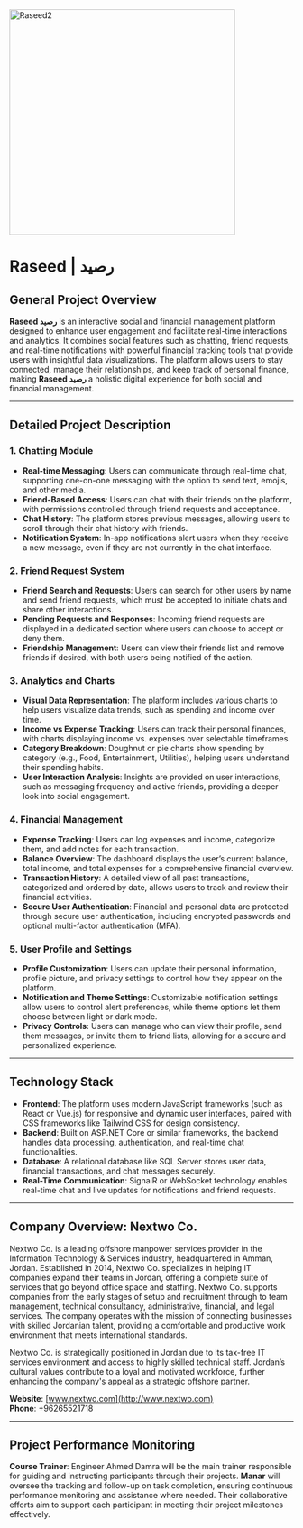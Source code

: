 <img src="https://github.com/user-attachments/assets/ab3ed546-6292-461a-a6e5-3a7cd721a647" alt="Raseed2" width="400" />

# Raseed | رصيد


## General Project Overview
**Raseed رصيد** is an interactive social and financial management platform designed to enhance user engagement and facilitate real-time interactions and analytics. It combines social features such as chatting, friend requests, and real-time notifications with powerful financial tracking tools that provide users with insightful data visualizations. The platform allows users to stay connected, manage their relationships, and keep track of personal finance, making **Raseed رصيد** a holistic digital experience for both social and financial management.

---

## Detailed Project Description

### 1. Chatting Module
- **Real-time Messaging**: Users can communicate through real-time chat, supporting one-on-one messaging with the option to send text, emojis, and other media.
- **Friend-Based Access**: Users can chat with their friends on the platform, with permissions controlled through friend requests and acceptance.
- **Chat History**: The platform stores previous messages, allowing users to scroll through their chat history with friends.
- **Notification System**: In-app notifications alert users when they receive a new message, even if they are not currently in the chat interface.

### 2. Friend Request System
- **Friend Search and Requests**: Users can search for other users by name and send friend requests, which must be accepted to initiate chats and share other interactions.
- **Pending Requests and Responses**: Incoming friend requests are displayed in a dedicated section where users can choose to accept or deny them.
- **Friendship Management**: Users can view their friends list and remove friends if desired, with both users being notified of the action.

### 3. Analytics and Charts
- **Visual Data Representation**: The platform includes various charts to help users visualize data trends, such as spending and income over time.
- **Income vs Expense Tracking**: Users can track their personal finances, with charts displaying income vs. expenses over selectable timeframes.
- **Category Breakdown**: Doughnut or pie charts show spending by category (e.g., Food, Entertainment, Utilities), helping users understand their spending habits.
- **User Interaction Analysis**: Insights are provided on user interactions, such as messaging frequency and active friends, providing a deeper look into social engagement.

### 4. Financial Management
- **Expense Tracking**: Users can log expenses and income, categorize them, and add notes for each transaction.
- **Balance Overview**: The dashboard displays the user’s current balance, total income, and total expenses for a comprehensive financial overview.
- **Transaction History**: A detailed view of all past transactions, categorized and ordered by date, allows users to track and review their financial activities.
- **Secure User Authentication**: Financial and personal data are protected through secure user authentication, including encrypted passwords and optional multi-factor authentication (MFA).

### 5. User Profile and Settings
- **Profile Customization**: Users can update their personal information, profile picture, and privacy settings to control how they appear on the platform.
- **Notification and Theme Settings**: Customizable notification settings allow users to control alert preferences, while theme options let them choose between light or dark mode.
- **Privacy Controls**: Users can manage who can view their profile, send them messages, or invite them to friend lists, allowing for a secure and personalized experience.

---

## Technology Stack
- **Frontend**: The platform uses modern JavaScript frameworks (such as React or Vue.js) for responsive and dynamic user interfaces, paired with CSS frameworks like Tailwind CSS for design consistency.
- **Backend**: Built on ASP.NET Core or similar frameworks, the backend handles data processing, authentication, and real-time chat functionalities.
- **Database**: A relational database like SQL Server stores user data, financial transactions, and chat messages securely.
- **Real-Time Communication**: SignalR or WebSocket technology enables real-time chat and live updates for notifications and friend requests.

---

## Company Overview: Nextwo Co.
Nextwo Co. is a leading offshore manpower services provider in the Information Technology & Services industry, headquartered in Amman, Jordan. Established in 2014, Nextwo Co. specializes in helping IT companies expand their teams in Jordan, offering a complete suite of services that go beyond office space and staffing. Nextwo Co. supports companies from the early stages of setup and recruitment through to team management, technical consultancy, administrative, financial, and legal services. The company operates with the mission of connecting businesses with skilled Jordanian talent, providing a comfortable and productive work environment that meets international standards.

Nextwo Co. is strategically positioned in Jordan due to its tax-free IT services environment and access to highly skilled technical staff. Jordan’s cultural values contribute to a loyal and motivated workforce, further enhancing the company's appeal as a strategic offshore partner.

**Website**: [www.nextwo.com](http://www.nextwo.com)  
**Phone**: +96265521718

---

## Project Performance Monitoring
**Course Trainer**: Engineer Ahmed Damra will be the main trainer responsible for guiding and instructing participants through their projects. **Manar** will oversee the tracking and follow-up on task completion, ensuring continuous performance monitoring and assistance where needed. Their collaborative efforts aim to support each participant in meeting their project milestones effectively.
